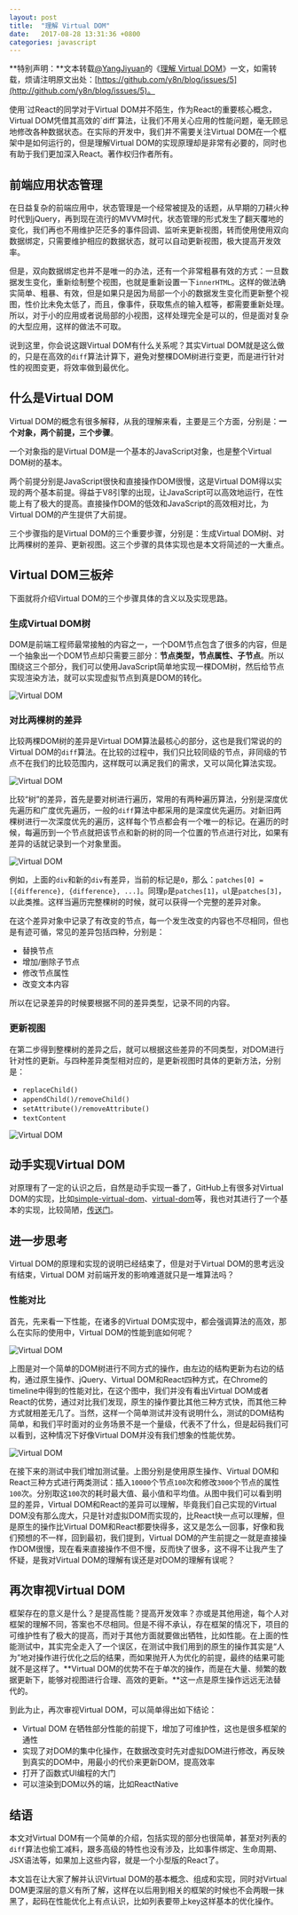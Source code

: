 ```yaml
---
layout: post
title:  "理解 Virtual DOM"
date:   2017-08-28 13:31:36 +0800
categories: javascript
---
```

**特别声明：**文本转载[@YangJiyuan](http://github.com/y8n)的《[理解 Virtual DOM](http://github.com/y8n/blog/issues/5)》一文，如需转载，烦请注明原文出处：[https://github.com/y8n/blog/issues/5](http://github.com/y8n/blog/issues/5)。

<!--`-->使用`过React的同学对于Virtual DOM并不陌生，作为React的重要核心概念，Virtual DOM凭借其高效的`diff`算法，让我们不用关心应用的性能问题，毫无顾忌地修改各种数据状态。在实际的开发中，我们并不需要关注Virtual DOM在一个框架中是如何运行的，但是理解Virtual DOM的实现原理却是非常有必要的，同时也有助于我们更加深入React。著作权归作者所有。

## 前端应用状态管理

在日益复杂的前端应用中，状态管理是一个经常被提及的话题，从早期的刀耕火种时代到jQuery，再到现在流行的MVVM时代，状态管理的形式发生了翻天覆地的变化，我们再也不用维护茫茫多的事件回调、监听来更新视图，转而使用使用双向数据绑定，只需要维护相应的数据状态，就可以自动更新视图，极大提高开发效率。

但是，双向数据绑定也并不是唯一的办法，还有一个非常粗暴有效的方式：一旦数据发生变化，重新绘制整个视图，也就是重新设置一下`innerHTML`。这样的做法确实简单、粗暴、有效，但是如果只是因为局部一个小的数据发生变化而更新整个视图，性价比未免太低了，而且，像事件，获取焦点的输入框等，都需要重新处理。所以，对于小的应用或者说局部的小视图，这样处理完全是可以的，但是面对复杂的大型应用，这样的做法不可取。

说到这里，你会说这跟Virtual DOM有什么关系呢？其实Virtual DOM就是这么做的，只是在高效的`diff`算法计算下，避免对整棵DOM树进行变更，而是进行针对性的视图变更，将效率做到最优化。

## 什么是Virtual DOM

Virtual DOM的概念有很多解释，从我的理解来看，主要是三个方面，分别是：**一个对象，两个前提，三个步骤**。

一个对象指的是Virtual DOM是一个基本的JavaScript对象，也是整个Virtual DOM树的基本。

两个前提分别是JavaScript很快和直接操作DOM很慢，这是Virtual DOM得以实现的两个基本前提。得益于V8引擎的出现，让JavaScript可以高效地运行，在性能上有了极大的提高。直接操作DOM的低效和JavaScript的高效相对比，为Virtual DOM的产生提供了大前提。

三个步骤指的是Virtual DOM的三个重要步骤，分别是：生成Virtual DOM树、对比两棵树的差异、更新视图。这三个步骤的具体实现也是本文将简述的一大重点。

## Virtual DOM三板斧

下面就将介绍Virtual DOM的三个步骤具体的含义以及实现思路。

### 生成Virtual DOM树

DOM是前端工程师最常接触的内容之一，一个DOM节点包含了很多的内容，但是一个抽象出一个DOM节点却只需要三部分：**节点类型，节点属性、子节点**。所以围绕这三个部分，我们可以使用JavaScript简单地实现一棵DOM树，然后给节点实现渲染方法，就可以实现虚拟节点到真是DOM的转化。

![Virtual DOM](/assets/update/2017/08/28/VirtualDOM-1.png)

### 对比两棵树的差异

比较两棵DOM树的差异是Virtual DOM算法最核心的部分，这也是我们常说的的 Virtual DOM的`diff`算法。在比较的过程中，我们只比较同级的节点，非同级的节点不在我们的比较范围内，这样既可以满足我们的需求，又可以简化算法实现。

![Virtual DOM](/assets/update/2017/08/28/VirtualDOM-2.png)

比较“树”的差异，首先是要对树进行遍历，常用的有两种遍历算法，分别是深度优先遍历和广度优先遍历，一般的`diff`算法中都采用的是深度优先遍历。对新旧两棵树进行一次深度优先的遍历，这样每个节点都会有一个唯一的标记。在遍历的时候，每遍历到一个节点就把该节点和新的树的同一个位置的节点进行对比，如果有差异的话就记录到一个对象里面。

![Virtual DOM](/assets/update/2017/08/28/VirtualDOM-3.png)

例如，上面的`div`和新的`div`有差异，当前的标记是`0`，那么：`patches[0] = [{difference}, {difference}, ...]`。同理`p`是`patches[1]`，`ul`是`patches[3]`，以此类推。这样当遍历完整棵树的时候，就可以获得一个完整的差异对象。

在这个差异对象中记录了有改变的节点，每一个发生改变的内容也不尽相同，但也是有迹可循，常见的差异包括四种，分别是：

- 替换节点
- 增加/删除子节点
- 修改节点属性
- 改变文本内容

所以在记录差异的时候要根据不同的差异类型，记录不同的内容。

### 更新视图

在第二步得到整棵树的差异之后，就可以根据这些差异的不同类型，对DOM进行针对性的更新。与四种差异类型相对应的，是更新视图时具体的更新方法，分别是：

- `replaceChild()`
- `appendChild()/removeChild()`
- `setAttribute()/removeAttribute()`
- `textContent`

![Virtual DOM](/assets/update/2017/08/28/VirtualDOM-4.png)

## 动手实现Virtual DOM

对原理有了一定的认识之后，自然是动手实现一番了，GitHub上有很多对Virtual DOM的实现，比如[simple-virtual-dom](http://github.com/livoras/simple-virtual-dom/)、[virtual-dom](http://github.com/Matt-Esch/virtual-dom)等，我也对其进行了一个基本的实现，比较简陋，[传送门](http://github.com/y8n/simple-virtual-dom)。

## 进一步思考

Virtual DOM的原理和实现的说明已经结束了，但是对于Virtual DOM的思考远没有结束，Virtual DOM 对前端开发的影响难道就只是一堆算法吗？

### 性能对比

首先，先来看一下性能，在诸多的Virtual DOM实现中，都会强调算法的高效，那么在实际的使用中，Virtual DOM的性能到底如何呢？

![Virtual DOM](/assets/update/2017/08/28/VirtualDOM-5.png)

上图是对一个简单的DOM树进行不同方式的操作，由左边的结构更新为右边的结构，通过原生操作、jQuery、Virtual DOM和React四种方式，在Chrome的timeline中得到的性能对比，在这个图中，我们并没有看出Virtual DOM或者React的优势，通过对比我们发现，原生的操作要比其他三种方式快，而其他三种方式就相差无几了。当然，这样一个简单测试并没有说明什么，测试的DOM结构简单，和我们平时面对的业务场景不是一个量级，代表不了什么，但是起码我们可以看到，这种情况下好像Virtual DOM并没有我们想象的性能优势。

![Virtual DOM](/assets/update/2017/08/28/VirtualDOM-6.png)

在接下来的测试中我们增加测试量。上图分别是使用原生操作、Virtual DOM和React三种方式进行两类测试：插入`10000`个节点`100`次和修改`3000`个节点的属性`100`次。分别取这`100`次的耗时最大值、最小值和平均值。从图中我们可以看到明显的差异，Virtual DOM和React的差异可以理解，毕竟我们自己实现的Virtual DOM没有那么庞大，只是针对虚拟DOM而实现的，比React快一点可以理解，但是原生的操作比Virtual DOM和React都要快得多，这又是怎么一回事，好像和我们预想的不一样，回到最初，我们提到，Virtual DOM的产生前提之一就是直接操作DOM很慢，现在看来直接操作不但不慢，反而快了很多，这不得不让我产生了怀疑，是我对Virtual DOM的理解有误还是对DOM的理解有误呢？

## 再次审视Virtual DOM

框架存在的意义是什么？是提高性能？提高开发效率？亦或是其他用途，每个人对框架的理解不同，答案也不尽相同。但是不得不承认，存在框架的情况下，项目的可维护性有了极大的提高，而对于其他方面就要做出牺牲，比如性能。在上面的性能测试中，其实完全走入了一个误区，在测试中我们用到的原生的操作其实是“人为”地对操作进行优化之后的结果，而如果抛开人为优化的前提，最终的结果可能就不是这样了。**Virtual DOM的优势不在于单次的操作，而是在大量、频繁的数据更新下，能够对视图进行合理、高效的更新。**这一点是原生操作远远无法替代的。

到此为止，再次审视Virtual DOM，可以简单得出如下结论：

- Virtual DOM 在牺牲部分性能的前提下，增加了可维护性，这也是很多框架的通性
- 实现了对DOM的集中化操作，在数据改变时先对虚拟DOM进行修改，再反映到真实的DOM中，用最小的代价来更新DOM，提高效率
- 打开了函数式UI编程的大门
- 可以渲染到DOM以外的端，比如ReactNative

## 结语

本文对Virtual DOM有一个简单的介绍，包括实现的部分也很简单，甚至对列表的`diff`算法也偷工减料，跟多高级的特性也没有涉及，比如事件绑定、生命周期、JSX语法等，如果加上这些内容，就是一个小型版的React了。

本文旨在让大家了解并认识Virtual DOM的基本概念、组成和实现，同时对Virtual DOM更深层的意义有所了解，这样在以后用到相关的框架的时候也不会两眼一抹黑了，起码在性能优化上有点认识，比如列表要带上key这样基本的优化操作。